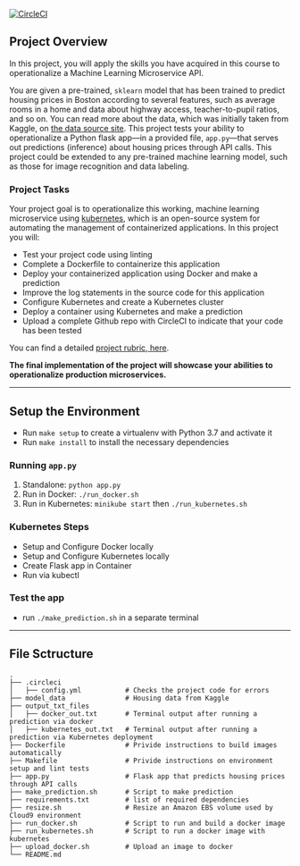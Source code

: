 [![CircleCI](https://circleci.com/gh/circleci/circleci-docs.svg?style=svg)](https://circleci.com/gh/circleci/circleci-docs)

## Project Overview

In this project, you will apply the skills you have acquired in this course to operationalize a Machine Learning Microservice API. 

You are given a pre-trained, `sklearn` model that has been trained to predict housing prices in Boston according to several features, such as average rooms in a home and data about highway access, teacher-to-pupil ratios, and so on. You can read more about the data, which was initially taken from Kaggle, on [the data source site](https://www.kaggle.com/c/boston-housing). This project tests your ability to operationalize a Python flask app—in a provided file, `app.py`—that serves out predictions (inference) about housing prices through API calls. This project could be extended to any pre-trained machine learning model, such as those for image recognition and data labeling.

### Project Tasks

Your project goal is to operationalize this working, machine learning microservice using [kubernetes](https://kubernetes.io/), which is an open-source system for automating the management of containerized applications. In this project you will:
* Test your project code using linting
* Complete a Dockerfile to containerize this application
* Deploy your containerized application using Docker and make a prediction
* Improve the log statements in the source code for this application
* Configure Kubernetes and create a Kubernetes cluster
* Deploy a container using Kubernetes and make a prediction
* Upload a complete Github repo with CircleCI to indicate that your code has been tested

You can find a detailed [project rubric, here](https://review.udacity.com/#!/rubrics/2576/view).

**The final implementation of the project will showcase your abilities to operationalize production microservices.**

---

## Setup the Environment

* Run `make setup` to create a virtualenv with Python 3.7 and activate it
* Run `make install` to install the necessary dependencies

### Running `app.py`

1. Standalone:  `python app.py`
2. Run in Docker:  `./run_docker.sh`
3. Run in Kubernetes:  `minikube start` then `./run_kubernetes.sh`

### Kubernetes Steps

* Setup and Configure Docker locally
* Setup and Configure Kubernetes locally
* Create Flask app in Container
* Run via kubectl 

### Test the app

* run `./make_prediction.sh` in a separate terminal 
---

## File Sctructure
    .
    ├── .circleci                   
    │   ├── config.yml           # Checks the project code for errors
    ├── model_data               # Housing data from Kaggle 
    ├── output_txt_files                   
    │   ├── docker_out.txt       # Terminal output after running a prediction via docker
    │   ├── kubernetes_out.txt   # Terminal output after running a prediction via Kubernetes deployment
    ├── Dockerfile               # Privide instructions to build images automatically
    ├── Makefile                 # Privide instructions on environment setup and lint tests
    ├── app.py                   # Flask app that predicts housing prices through API calls
    ├── make_prediction.sh       # Script to make prediction
    ├── requirements.txt         # list of required dependencies
    ├── resize.sh                # Resize an Amazon EBS volume used by Cloud9 environment
    ├── run_docker.sh            # Script to run and build a docker image
    ├── run_kubernetes.sh        # Script to run a docker image with kubernetes
    ├── upload_docker.sh         # Upload an image to docker
    └── README.md
    
